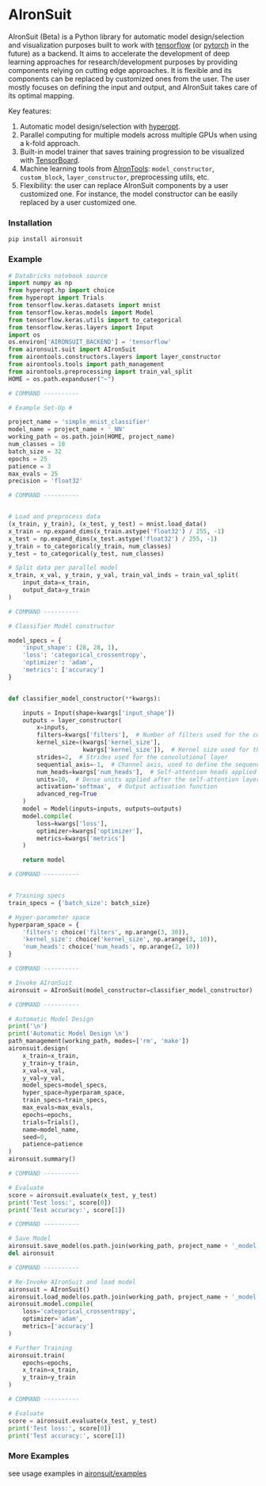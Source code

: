# AIronSuit

AIronSuit (Beta) is a Python library for automatic model design/selection and visualization purposes built to work with 
[tensorflow](https://github.com/tensorflow/tensorflow) (or [pytorch](https://github.com/pytorch/pytorch) in the future) 
as a backend. It aims to accelerate
the development of deep learning approaches for research/development purposes by providing components relying on cutting 
edge approaches. It is flexible and its components can be 
replaced by customized ones from the user. The user mostly focuses on defining the input and output, 
and AIronSuit takes care of its optimal mapping. 

Key features:

1. Automatic model design/selection with [hyperopt](https://github.com/hyperopt/hyperopt). 
2. Parallel computing for multiple models across multiple GPUs when using a k-fold approach.
3. Built-in model trainer that saves training progression to be visualized with 
   [TensorBoard](https://github.com/tensorflow/tensorboard).
4. Machine learning tools from [AIronTools](https://github.com/AtrejuArtax/airontools): `model_constructor`, `custom_block`, 
   `layer_constructor`, preprocessing utils, etc.
5. Flexibility: the user can replace AIronSuit components by a user customized one. For instance,
    the model constructor can be easily replaced by a user customized one.
   
### Installation

`pip install aironsuit`

### Example

``` python
# Databricks notebook source
import numpy as np
from hyperopt.hp import choice
from hyperopt import Trials
from tensorflow.keras.datasets import mnist
from tensorflow.keras.models import Model
from tensorflow.keras.utils import to_categorical
from tensorflow.keras.layers import Input
import os
os.environ['AIRONSUIT_BACKEND'] = 'tensorflow'
from aironsuit.suit import AIronSuit
from airontools.constructors.layers import layer_constructor
from airontools.tools import path_management
from airontools.preprocessing import train_val_split
HOME = os.path.expanduser("~")

# COMMAND ----------

# Example Set-Up #

project_name = 'simple_mnist_classifier'
model_name = project_name + '_NN'
working_path = os.path.join(HOME, project_name)
num_classes = 10
batch_size = 32
epochs = 25
patience = 3
max_evals = 25
precision = 'float32'

# COMMAND ----------


# Load and preprocess data
(x_train, y_train), (x_test, y_test) = mnist.load_data()
x_train = np.expand_dims(x_train.astype('float32') / 255, -1)
x_test = np.expand_dims(x_test.astype('float32') / 255, -1)
y_train = to_categorical(y_train, num_classes)
y_test = to_categorical(y_test, num_classes)

# Split data per parallel model
x_train, x_val, y_train, y_val, train_val_inds = train_val_split(
    input_data=x_train,
    output_data=y_train
)

# COMMAND ----------

# Classifier Model constructor

model_specs = {
    'input_shape': (28, 28, 1),
    'loss': 'categorical_crossentropy',
    'optimizer': 'adam',
    'metrics': ['accuracy']
}


def classifier_model_constructor(**kwargs):

    inputs = Input(shape=kwargs['input_shape'])
    outputs = layer_constructor(
        x=inputs,
        filters=kwargs['filters'],  # Number of filters used for the convolutional layer
        kernel_size=(kwargs['kernel_size'],
                     kwargs['kernel_size']),  # Kernel size used for the convolutional layer
        strides=2,  # Strides used for the convolutional layer
        sequential_axis=-1,  # Channel axis, used to define the sequence for the self-attention layer
        num_heads=kwargs['num_heads'],  # Self-attention heads applied after the convolutional layer
        units=10,  # Dense units applied after the self-attention layer
        activation='softmax',  # Output activation function
        advanced_reg=True
    )
    model = Model(inputs=inputs, outputs=outputs)
    model.compile(
        loss=kwargs['loss'],
        optimizer=kwargs['optimizer'],
        metrics=kwargs['metrics']
    )

    return model

# COMMAND ----------


# Training specs
train_specs = {'batch_size': batch_size}

# Hyper-parameter space
hyperparam_space = {
    'filters': choice('filters', np.arange(3, 30)),
    'kernel_size': choice('kernel_size', np.arange(3, 10)),
    'num_heads': choice('num_heads', np.arange(2, 10))
}

# COMMAND ----------

# Invoke AIronSuit
aironsuit = AIronSuit(model_constructor=classifier_model_constructor)

# COMMAND ----------

# Automatic Model Design
print('\n')
print('Automatic Model Design \n')
path_management(working_path, modes=['rm', 'make'])
aironsuit.design(
    x_train=x_train,
    y_train=y_train,
    x_val=x_val,
    y_val=y_val,
    model_specs=model_specs,
    hyper_space=hyperparam_space,
    train_specs=train_specs,
    max_evals=max_evals,
    epochs=epochs,
    trials=Trials(),
    name=model_name,
    seed=0,
    patience=patience
)
aironsuit.summary()

# COMMAND ----------

# Evaluate
score = aironsuit.evaluate(x_test, y_test)
print('Test loss:', score[0])
print('Test accuracy:', score[1])

# COMMAND ----------

# Save Model
aironsuit.save_model(os.path.join(working_path, project_name + '_model'))
del aironsuit

# COMMAND ----------

# Re-Invoke AIronSuit and load model
aironsuit = AIronSuit()
aironsuit.load_model(os.path.join(working_path, project_name + '_model'))
aironsuit.model.compile(
    loss='categorical_crossentropy',
    optimizer='adam',
    metrics=['accuracy']
)

# Further Training
aironsuit.train(
    epochs=epochs,
    x_train=x_train,
    y_train=y_train
)

# COMMAND ----------

# Evaluate
score = aironsuit.evaluate(x_test, y_test)
print('Test loss:', score[0])
print('Test accuracy:', score[1])

```

### More Examples

see usage examples in [aironsuit/examples](https://github.com/AtrejuArtax/aironsuit/tree/master/examples)